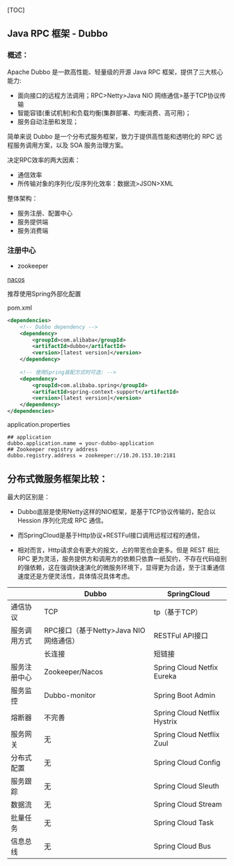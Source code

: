 [TOC]

## Java RPC 框架 - Dubbo 

### 概述：

Apache Dubbo 是一款高性能、轻量级的开源 Java RPC 框架，提供了三大核心能力: 

- 面向接口的远程方法调用；RPC>Netty>Java NIO 网络通信>基于TCP协议传输
- 智能容错(重试机制)和负载均衡(集群部署、均衡消费、高可用)；
- 服务自动注册和发现；

简单来说 Dubbo 是一个分布式服务框架，致力于提供高性能和透明化的 RPC 远程服务调用方案，以及 SOA 服务治理方案。

决定RPC效率的两大因素：

- 通信效率
- 所传输对象的序列化/反序列化效率：数据流>JSON>XML

整体架构：

- 服务注册、配置中心
- 服务提供端
- 服务消费端

### 注册中心

- zookeeper



[nacos](https://nacos.io/zh-cn/docs/use-nacos-with-dubbo.html)

推荐使用Spring外部化配置 

pom.xml 

```xml
<dependencies>
    <!-- Dubbo dependency -->
    <dependency>
        <groupId>com.alibaba</groupId>
        <artifactId>dubbo</artifactId>
        <version>[latest version]</version>
    </dependency>
    
    <!-- 使用Spring装配方式时可选: -->
    <dependency>
        <groupId>com.alibaba.spring</groupId>
        <artifactId>spring-context-support</artifactId>
        <version>[latest version]</version>
    </dependency>
</dependencies>
```

application.properties

```properties
## application
dubbo.application.name = your-dubbo-application
## Zookeeper registry address
dubbo.registry.address = zookeeper://10.20.153.10:2181
```









## 分布式微服务框架比较：

最大的区别是：

- Dubbo底层是使用Netty这样的NIO框架，是基于TCP协议传输的，配合以 Hession 序列化完成 RPC 通信。

- 而SpringCloud是基于Http协议+RESTFul接口调用远程过程的通信，

- 相对而言，Http请求会有更大的报文，占的带宽也会更多。但是 REST 相比 RPC 更为灵活，服务提供方和调用方的依赖只依靠一纸契约，不存在代码级别的强依赖，这在强调快速演化的微服务环境下，显得更为合适，至于注重通信速度还是方便灵活性，具体情况具体考虑。

|              | Dubbo                                  | SpringCloud                  |
| ------------ | -------------------------------------- | ---------------------------- |
| 通信协议     | TCP                                    | tp（基于TCP）                |
| 服务调用方式 | RPC接口（基于Netty>Java NIO 网络通信） | RESTFul API接口              |
|              | 长连接                                 | 短链接                       |
| 服务注册中心 | Zookeeper/Nacos                        | Spring Cloud Netfix Eureka   |
| 服务监控     | Dubbo-monitor                          | Spring Boot Admin            |
| 熔断器       | 不完善                                 | Spring Cloud Netflix Hystrix |
| 服务网关     | 无                                     | Spring Cloud Netflix Zuul    |
| 分布式配置   | 无                                     | Spring Cloud Config          |
| 服务跟踪     | 无                                     | Spring Cloud Sleuth          |
| 数据流       | 无                                     | Spring Cloud Stream          |
| 批量任务     | 无                                     | Spring Cloud Task            |
| 信息总线     | 无                                     | Spring Cloud Bus             |

 

 

